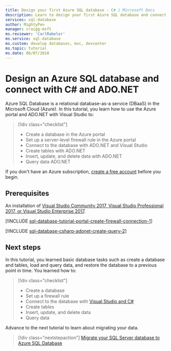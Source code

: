 ```yaml
---
title: Design your first Azure SQL database - C# | Microsoft Docs
description: Learn to design your first Azure SQL database and connect to it with a C# program using ADO.NET.
services: sql-database
author: MightyPen
manager: craigg-msft
ms.reviewer: 'CarlRabeler'
ms.service: sql-database
ms.custom: develop databases, mvc, devcenter
ms.topic: tutorial
ms.date: 06/07/2018
---
```

# Design an Azure SQL database and connect with C&#x23; and ADO.NET

Azure SQL Database is a relational database-as-a service (DBaaS) in the Microsoft Cloud (Azure). In this tutorial, you learn how to use the Azure portal and ADO.NET with Visual Studio to: 

> [!div class="checklist"]
> * Create a database in the Azure portal
> * Set up a server-level firewall rule in the Azure portal
> * Connect to the database with ADO.NET and Visual Studio
> * Create tables with ADO.NET
> * Insert, update, and delete data with ADO.NET 
> * Query data ADO.NET

If you don't have an Azure subscription, [create a free account](https://azure.microsoft.com/free/) before you begin.

## Prerequisites

An installation of [Visual Studio Community 2017, Visual Studio Professional 2017, or Visual Studio Enterprise 2017](https://www.visualstudio.com/downloads/).

<!-- The following included .md, sql-database-tutorial-portal-create-firewall-connection-1.md, is long.
And it starts with a ## H2.
-->

[!INCLUDE [sql-database-tutorial-portal-create-firewall-connection-1](../../includes/sql-database-tutorial-portal-create-firewall-connection-1.md)]


<!-- The following included .md, sql-database-csharp-adonet-create-query-2.md, is long.
And it starts with a ## H2.
-->

[!INCLUDE [sql-database-csharp-adonet-create-query-2](../../includes/sql-database-csharp-adonet-create-query-2.md)]


## Next steps

In this tutorial, you learned basic database tasks such as create a database and tables, load and query data, and restore the database to a previous point in time. You learned how to:
> [!div class="checklist"]
> * Create a database
> * Set up a firewall rule
> * Connect to the database with [Visual Studio and C#](sql-database-connect-query-dotnet-visual-studio.md)
> * Create tables
> * Insert, update, and delete data
> * Query data

Advance to the next tutorial to learn about migrating your data.

> [!div class="nextstepaction"]
> [Migrate your SQL Server database to Azure SQL Database](sql-database-migrate-your-sql-server-database.md)

